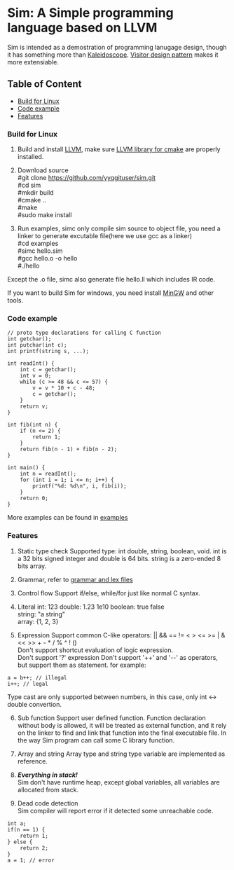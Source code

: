 # Sim: A Simple programming language based on LLVM
Sim is intended as a demostration of programming lanugage design, though it has something more than [Kaleidoscope](https://llvm.org/docs/tutorial/index.html). [Visitor design pattern](https://en.wikipedia.org/wiki/Visitor_pattern) makes it more extensiable. 

## Table of Content
- [Build for Linux](#build-for-linux)
- [Code example](#code-example)
- [Features](#features)

### Build for Linux
1. Build and install [LLVM](https://llvm.org/docs/CMake.html), make sure [LLVM library for cmake](https://llvm.org/docs/CMake.html#id15) are properly installed.
2. Download source  
 #git clone https://github.com/yyqgituser/sim.git  
 #cd sim  
 #mkdir build  
 #cmake ..  
 #make  
 #sudo make install

3. Run examples, simc only compile sim source to object file, you need a linker to generate excutable file(here we use gcc as a linker)  
 #cd examples  
 #simc hello.sim  
 #gcc hello.o -o hello  
 #./hello
 
 Except the .o file, simc also generate file hello.ll which includes IR code.
 
 If you want to build Sim for windows, you need install [MinGW](http://www.mingw.org/) and other tools.
 
### Code example
```
// proto type declarations for calling C function
int getchar();
int putchar(int c);
int printf(string s, ...);

int readInt() {
	int c = getchar();
	int v = 0;
	while (c >= 48 && c <= 57) {
		v = v * 10 + c - 48;
		c = getchar();
	}
	return v;
}

int fib(int n) {
    if (n <= 2) {
        return 1;
    }
    return fib(n - 1) + fib(n - 2);
}

int main() {
    int n = readInt();
    for (int i = 1; i <= n; i++) {
        printf("%d: %d\n", i, fib(i));
    }
    return 0;
}
```
More examples can be found in [examples](https://github.com/yyqgituser/sim/tree/main/examples)

### Features
1. Static type check
  Supported type: int double, string, boolean, void. int is a 32 bits signed integer and double is 64 bits. string is a zero-ended 8 bits array.
  
2. Grammar, refer to [grammar and lex files](https://github.com/yyqgituser/sim/tree/main/grammar)

3. Control flow
  Support if/else, while/for just like normal C syntax.

4. Literal
   int: 123
   double: 1.23 1e10
   boolean: true false  
   string: "a string"  
   array: {1, 2, 3}

5. Expression
Support common C-like operators: || && == != < > <= >= | & << >> + - * / % ^ ! ()  
Don't support shortcut evaluation of logic expression.  
Don't support '?' expression
Don't support '++' and '--' as operators, but support them as statement. for example:
```
a = b++; // illegal
i++; // legal
```
Type cast are only supported between numbers, in this case, only int <-> double convertion.

6. Sub function
Support user defined function. Function declaration without body is allowed, it will be treated as external function, and it rely on the linker to find and link that function into the final executable file. In the way Sim program can call some C library function.

7. Array and string
Array type and string type variable are implemented as reference.

8. ***Everything in stack!***  
Sim don't have runtime heap, except global variables, all variables are allocated from stack.

9. Dead code detection  
Sim compiler will report error if it detected some unreachable code.
```
int a;
if(n == 1) {
	return 1;
} else {
	return 2;
}
a = 1; // error
```




